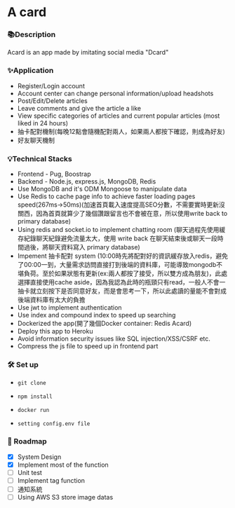 # A card


### 📚Description
   Acard is an app made by imitating social media "Dcard"
<!-- - [Acard](https://a-card.herokuapp.com/ "link") -->

### ✨Application
- Register/Login account
- Account center can change personal information/upload headshots
- Post/Edit/Delete articles
- Leave comments and give the article a like
- View specific categories of articles and current popular articles (most liked in 24 hours)
- 抽卡配對機制(每晚12點會隨機配對兩人，如果兩人都按下確認，則成為好友)
- 好友聊天機制
<!-- - You can use the forgotten password, and a verification mail will be sent to the registered mailbox -->

### 💡Technical Stacks
- Frontend - Pug, Boostrap
- Backend - Node.js, express.js, MongoDB, Redis
- Use MongoDB and it's ODM Mongoose to manipulate data
- Use Redis to cache page info to achieve faster loading pages speed(267ms->50ms)(加速首頁載入速度提高SEO分數，不需要實時更新沒關西，因為首頁就算少了幾個讚跟留言也不會被在意，所以使用write back to primary database)
- Using redis and socket.io to implement chatting room (聊天過程先使用緩存紀錄聊天紀錄避免流量太大，使用 write back 在聊天結束後或聊天一段時間過後，將聊天資料寫入 primary database)
- Impement 抽卡配對 system (10:00時先將配對好的資訊緩存放入redis，避免了00:00一到，大量需求訪問直接打到後端的資料庫，可能導致mongodb不堪負荷。至於如果狀態有更新(ex:兩人都按了接受，所以雙方成為朋友)，此處選擇直接使用cache aside，因為我認為此時的瓶頸只有read，一般人不會一抽卡就立刻按下是否同意好友，而是會思考一下，所以此處讀的量能不會對成後端資料庫有太大的負擔
- Use jwt to implement authentication
- Use index and compound index to speed up searching
- Dockerized the app(開了幾個Docker container: Redis Acard)
- Deploy this app to Heroku
- Avoid information security issues like SQL injection/XSS/CSRF etc. 
- Compress the js file to speed up in frontend part
<!-- - Implement CORS -->
<!-- - Use SendGrid第三方Email服務 -->

### 🛠️ Set up
-     git clone
-     npm install
-     docker run
-     setting config.env file

### 🦶 Roadmap
- [x] System Design
- [x] Implement most of the function
- [ ] Unit test
- [ ] Implement tag function
- [ ] 通知系統
- [ ] Using AWS S3 store image datas
